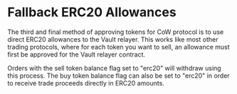 # Fallback ERC20 Allowances

The third and final method of approving tokens for CoW protocol is to use direct ERC20 allowances to the Vault relayer. This works like most other trading protocols, where for each token you want to sell, an allowance must first be approved for the Vault relayer contract.

Orders with the sell token balance flag set to "erc20" will withdraw using this process. The buy token balance flag can also be set to "erc20" in order to receive trade proceeds directly in ERC20 amounts.
